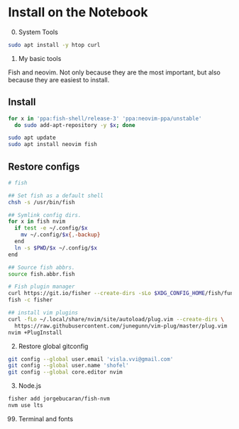 # Install on the Notebook

0. System Tools
``` bash
sudo apt install -y htop curl
```

1. My basic tools

Fish and neovim. Not only because they are the most important, but also because
they are easiest to install.

## Install
``` bash
for x in 'ppa:fish-shell/release-3' 'ppa:neovim-ppa/unstable'
  do sudo add-apt-repository -y $x; done

sudo apt update
sudo apt install neovim fish
```

## Restore configs

``` sh
# fish

## Set fish as a default shell
chsh -s /usr/bin/fish

## Symlink config dirs.
for x in fish nvim
  if test -e ~/.config/$x
    mv ~/.config/$x{,-backup}
  end
  ln -s $PWD/$x ~/.config/$x
end

## Source fish abbrs.
source fish.abbr.fish

# Fish plugin manager
curl https://git.io/fisher --create-dirs -sLo $XDG_CONFIG_HOME/fish/functions/fisher.fish
fish -c fisher

## install vim plugins
curl -fLo ~/.local/share/nvim/site/autoload/plug.vim --create-dirs \
  https://raw.githubusercontent.com/junegunn/vim-plug/master/plug.vim
nvim +PlugInstall
```

2. Restore global gitconfig
``` bash
git config --global user.email 'visla.vvi@gmail.com'
git config --global user.name 'shofel'
git config --global core.editor nvim

```

3. Node.js
``` bash
fisher add jorgebucaran/fish-nvm
nvm use lts

```

99. Terminal and fonts



